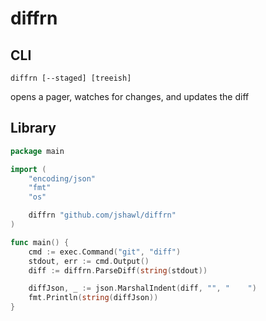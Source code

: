 # diffrn

## CLI

```
diffrn [--staged] [treeish]
```

opens a pager, watches for changes, and updates the diff

## Library

```go
package main

import (
    "encoding/json"
    "fmt"
    "os"

    diffrn "github.com/jshawl/diffrn"
)

func main() {
    cmd := exec.Command("git", "diff")
    stdout, err := cmd.Output()
    diff := diffrn.ParseDiff(string(stdout))

    diffJson, _ := json.MarshalIndent(diff, "", "    ")
    fmt.Println(string(diffJson))
}
```
